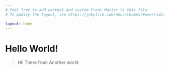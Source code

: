 ```yaml
---
# Feel free to add content and custom Front Matter to this file.
# To modify the layout, see https://jekyllrb.com/docs/themes/#overriding-theme-defaults

layout: home
---
```

<html>
  <head>
    <meta charset="utf-8">
    <title>{{ page.title }}</title>
  </head>
  <body>
    <h1>Hello World!</h1>
    <blockquote> Hi! There from Another world </blockquote>
  </body>
</html>